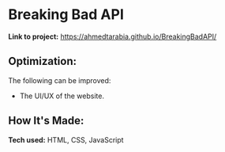 # Breaking Bad API 

**Link to project:** https://ahmedtarabia.github.io/BreakingBadAPI/

## Optimization:
The following can be improved: 
  - The UI/UX of the website. 
  
## How It's Made:

**Tech used:** HTML, CSS, JavaScript
 

